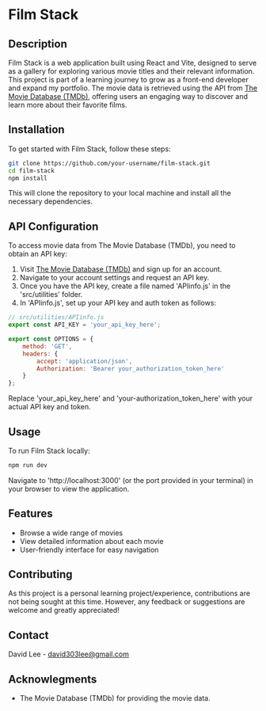 # Film Stack

## Description

Film Stack is a web application built using React and Vite, designed to serve as a gallery for exploring various movie titles and their relevant information. This project is part of a learning journey to grow as a front-end developer and expand my portfolio. The movie data is retrieved using the API from [The Movie Database (TMDb)](https://www.themoviedb.org), offering users an engaging way to discover and learn more about their favorite films.

## Installation

To get started with Film Stack, follow these steps:

```bash
git clone https://github.com/your-username/film-stack.git
cd film-stack
npm install
```
This will clone the repository to your local machine and install all the necessary dependencies.

## API Configuration

To access movie data from The Movie Database (TMDb), you need to obtain an API key:

1. Visit [The Movie Database (TMDb)](https://www.themoviedb.org) and sign up for an account.
2. Navigate to your account settings and request an API key.
3. Once you have the API key, create a file named 'APIinfo.js' in the 'src/utilities' folder.
4. In 'APIinfo.js', set up your API key and auth token as follows:

```javascript
// src/utilities/APIinfo.js
export const API_KEY = 'your_api_key_here';

export const OPTIONS = {
    method: 'GET',
    headers: {
        accept: 'application/json',
        Authorization: 'Bearer your_authorization_token_here'
    }
};
```
Replace 'your_api_key_here' and 'your-authorization_token_here' with your actual API key and token.

## Usage

To run Film Stack locally:

```bash
npm run dev
```
Navigate to 'http://localhost:3000' (or the port provided in your terminal) in your browser to view the application.

## Features

- Browse a wide range of movies
- View detailed information about each movie
- User-friendly interface for easy navigation

## Contributing

As this project is a personal learning project/experience, contributions are not being sought at this time. However, any feedback or suggestions are welcome and greatly appreciated!

## Contact

David Lee - david303lee@gmail.com

## Acknowlegments

- The Movie Database (TMDb) for providing the movie data.
